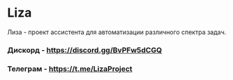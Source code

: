 # Liza

Лиза - проект ассистента для автоматизации различного спектра задач.

### Дискорд - https://discord.gg/BvPFw5dCGQ
### Телеграм - https://t.me/LizaProject